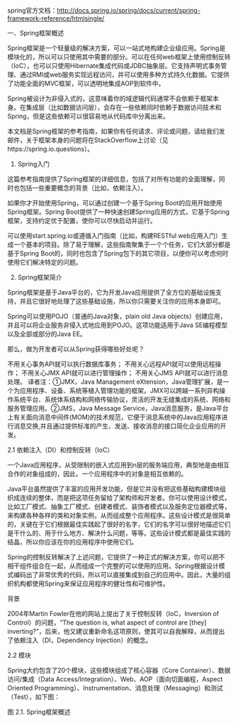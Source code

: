 spring官方文档：http://docs.spring.io/spring/docs/current/spring-framework-reference/htmlsingle/

一、Spring框架概述

Spring框架是一个轻量级的解决方案，可以一站式地构建企业级应用。Spring是模块化的，所以可以只使用其中需要的部分。可以在任何web框架上使用控制反转（IoC），也可以只使用Hibernate集成代码或JDBC抽象层。它支持声明式事务管理、通过RMI或web服务实现远程访问，并可以使用多种方式持久化数据。它提供了功能全面的MVC框架，可以透明地集成AOP到软件中。

Spring被设计为非侵入式的，这意味着你的域逻辑代码通常不会依赖于框架本身。在集成层（比如数据访问层），会存在一些依赖同时依赖于数据访问技术和Spring，但是这些依赖可以很容易地从代码库中分离出来。

本文档是Spring框架的参考指南，如果你有任何请求、评论或问题，请给我们发邮件，关于框架本身的问题将在StackOverflow上讨论（见https://spring.io.questions）。

1. Spring入门

这篇参考指南提供了Spring框架的详细信息，包括了对所有功能的全面理解，同时也包括一些重要概念的背景（比如，依赖注入）。

如果你才开始使用Spring，可以通过创建一个基于Spring Boot的应用开始使用Spring框架。Spring Boot提供了一种快速创建Spring应用的方式，它基于Spring框架，支持约定优于配置，使你可以尽快启动并运行。

可以使用start.spring.io或遵循入门指南（比如，构建RESTful web应用入门）生成一个基本的项目。除了易于理解，这些指南聚集于一个个任务，它们大部分都是基于Spring Boot的，同时也包含了Spring包下的其它项目，以便你可以考虑何时使用它们解决特定的问题。

2. Spring框架简介

Spring框架是基于Java平台的，它为开发Java应用提供了全方位的基础设施支持，并且它很好地处理了这些基础设施，所以你只需要关注你的应用本身即可。

Spring可以使用POJO（普通的Java对象，plain old Java objects）创建应用，并且可以将企业服务非侵入式地应用到POJO。这项功能适用于Java SE编程模型以及全部或部分的Java EE。

那么，做为开发者可以从Spring获得哪些好处呢？

不用关心事务API就可以执行数据库事务；
不用关心远程API就可以使用远程操作；
不用关心JMX API就可以进行管理操作；
不用关心JMS API就可以进行消息处理。
译者注：①JMX，Java Management eXtension，Java管理扩展，是一个为应用程序、设备、系统等植入管理功能的框架。JMX可以跨越一系列异构操作系统平台、系统体系结构和网络传输协议，灵活的开发无缝集成的系统、网络和服务管理应用。②JMS，Java Message Service，Java消息服务，是Java平台上有关面向消息中间件(MOM)的技术规范，它便于消息系统中的Java应用程序进行消息交换,并且通过提供标准的产生、发送、接收消息的接口简化企业应用的开发。

2.1 依赖注入（DI）和控制反转（IoC）

一个Java应用程序，从受限制的嵌入式应用到n层的服务端应用，典型地是由相互合作的对象组成的，因此，一个应用程序中的对象是相互依赖的。

Java平台虽然提供了丰富的应用开发功能，但是它并没有把这些基础构建模块组织成连续的整体，而是把这项任务留给了架构师和开发者。你可以使用设计模式，比如工厂模式、抽象工厂模式、创建者模式、装饰者模式以及服务定位器模式等，来构建各种各样的类和对象实例，从而组成整个应用程序。这些设计模式是很简单的，关键在于它们根据最佳实践起了很好的名字，它们的名字可以很好地描述它们是干什么的、用于什么地方、解决什么问题，等等。这些设计模式都是最佳实践的结晶，所以你应该在你的应用程序中使用它们。

Spring的控制反转解决了上述问题，它提供了一种正式的解决方案，你可以把不相干组件组合在一起，从而组成一个完整的可以使用的应用。Spring根据设计模式编码出了非常优秀的代码，所以可以直接集成到自己的应用中。因此，大量的组织机构都使用Spring来保证应用程序的健壮性和可维护性。

背景

2004年Martin Fowler在他的网站上提出了关于控制反转（IoC，Inversion of Control）的问题，“The question is, what aspect of control are [they] inverting?”，后来，他又建议重新命名这项原则，使其可以自我解释，从而提出了依赖注入（DI，Dependency Injection）的概念。

2.2 模块

Spring大约包含了20个模块，这些模块组成了核心容器（Core Container）、数据访问/集成（Data Access/Integration）、Web、AOP（面向切面编程，Aspect Oriented Programming）、Instrumentation、消息处理（Messaging）和测试（Test），如下图：

图 2.1. Spring框架概述 